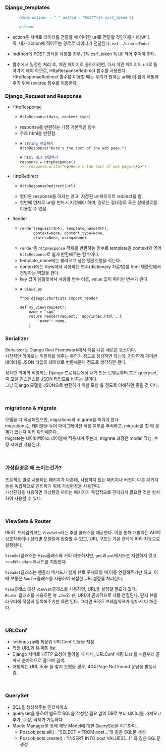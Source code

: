 ### Django_templates  
```markdown
      <form action= = " " method = "POST">{% csrf_token %}
      
      </from>
```
- action은 서버로 데이터를 전달할 때 어떠한 url로 전달할 것인지를 나타낸다.<br>
      즉, 내가 action에 적어주는 경로로 데이터가 전달된다. `ex) ./createTodo/`
      
- mdthod에 POST 방식을 사용할 경우, {% csrf_token %}을 적어 주어야 한다.
      
- 함수에서 일정한 처리 후, 메인 페이지로 돌아가려면, 다시 메인 페이지의 url로 돌아가게 해야 하므로, HttpResponseRedirect 함수를 사용한다.
<br> HttpResponseRedirect 함수를 이용할 때는 우리가 원하는 url에 더 쉽게 매핑해주기 위해 reverse 함수를 이용한다.
    
    
### Django_Request and Response

- HttpResponse
    - ```markdown
      HttpResponse(data, content_type)
      ```
    - response를 반환하는 가장 기본적인 함수
    - 주로 html을 반환함.
    - ```markdown
      # string 전달하기
      HttpResponse("Here's the text of the web page.")
    
      # html 태그 전달하기
      response = HttpResponse()
      >>> response.write("<p>Here's the text of web page.</p>")
      ```
      
- HttpRedirect
    - ```markdown
      HttpResponseRedirect(url)
      ```
    - 별다른 response를 하지는 않고, 지정된 url페이지로 redirect를 함.
    - 첫번째 인자로 url을 반드시 지정해야 하며, 경로는 절대경로 혹은 상대경로를 이용할 수 있음.
    
- Render
    - ```markdown
      render(request(필수), template_name(필수),
            context=None, content_type=None,
            status=None, using=None)
      ```
    - `render`은 `httpResponse` 객체를 반환하는 함수로 template을 context와 엮어 `httpResponse`로 쉽게 반환해주는 함수이다.
    - template_name에는 불러오고 싶은 템플릿명을 적는다.
    - context에는 View에서 사용하던 변수(dictionary 자료형)를 html 템플릿에서 전달하는 역할을 한다.
    - key 값이 템플릿에서 사용할 변수 이름, value 값이 파이썬 변수가 된다.
    - ```markdown
      # views.py
      
      from django.shortcuts import render
      
      def my_view(request):
          name = "sgo"
          return render(request, 'app/index.html', {
              'name': name,
          }
      ```
     
     
### Serializer

Serializer는 Django Rest Framework에서 처음 나온 새로운 요소이다.<br>
사전적인 의미로는 직렬화를 해주는 무언가 정도로 생각하면 되는데, 간단하게 파이썬 데이터를 JSON 타입의 데이터로 변환해준다 정도로 생각하면 된다.

정확한 의미의 직렬화는 Django 프로젝트에서 내가 만든 모델로부터 뽑은 queryset, 즉 모델 인스턴스를 JSON 타입으로 바꾸는 것이다.<br>
그냥 Django 모델을 JSON으로 변환하기 위한 모양 틀 정도로 이해하면 좋을 것 이다.

<br>

### migrations & migrate

모델을 다 작성해줬으면, migrations와 migrate를 해줘야 한다.<br>
migrations는 테이블을 두어 마이그레이션 적용 여부를 추적하고, migrate를 할 때 문제가 있는지 미리 확인해준다. <br>
migrate는 데이터베이스 테이블에 적용시켜 주는데, migrate 과정은 model 작성, 수정 시에만 사용된다. 

<br>

### 가상환경은 왜 쓰이는건가?

프로젝트 별로 사용하는 패키지가 다른데, 사용하지 않는 패키지나 버전이 다른 패키지들을 독립적으로 관리하기 위해 가상환경을 사용한다. <br>
가상환경을 사용하면 가상환경 끼리는 패키지가 독립적으로 관리되서 필요한 것만 설치하여 사용할 수 있다.

<br>

### ViewSets & Router

REST 프레임워크는 `ViewSets`라는 추상 클래스를 제공한다. 이를 통해 개발자는 API의 상호작용이나 상태별 모델링에 집중할 수 있고, URL 구조는 기본 관례에 따라 자동으로 설정된다. <br>

`ViewSet`클래스는 `View`클래스와 거의 비슷하지만, `get`과 `put`메서드는 지원하지 않고, `read`와 `update`메서드를 지원한다. <br>

`ViewSet`클래스는 핸들러 메서드가 실제 뷰로 구체와할 때 이를 연결해주기만 하고, 이때 보통은 `Router`클래스를 사용하여 복잡한 URL설정을 처리한다.

`View`클래스 대신 `ViewSet`클래스를 사용하면, URL을 설정할 필요가 없다. <br>
`Router`클래스를 사용하면 뷰 코드와 뷰, URL이 관례적으로 자동 연결된다. 단지 뷰를 라우터에 적절히 등록해주기만 하면 된다. 그러면 REST 프레임워크가 알아서 다 해준다. 

<br>

### URLConf

- settings.py에 최상위 URLConf 모듈을 지정
- 특정 URL과 뷰 매핑 list
- Django 서버로 HTTP 요청이 들어올 때 마다, URLConf 매핑 List 를 처음부터 끝까지 순차적으로 훑으며 검색.
- 매칭되는 URL Rule 을 찾지 못했을 경우, 404 Page Not Found 응답을 발생시킴.

<br>

### QuerySet

- SQL을 생성해주는 인터페이스
- queryset을 통하여 별도로 SQL을 작성할 필요 없이 DB로 부터 데이터를 가져오고 추가, 수정, 삭제가 가능하다.
- Modle Manager을 통해 해당 Model에 대한 QuerySet을 획득한다.
    - Post.objects.all() : "SELECT * FROM post..."와 같은 SQL문 생성
    - Post.objects.create() : "INSERT INTO post VALUES(...)" 와 같은 SQL문 생성
